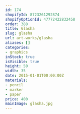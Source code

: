 ```yaml
---
id: 174
shopifyId: 8723261292874
shopifyOptionId: 47772422832458
order: 388
title: Glasha
slug: glasha
url: art-works/glasha
aliases: []
categories:
- graphics
inStock: true
isVisible: true
height: 50
width: 35
date: 2015-01-01T00:00:00Z
materials:
- pencil
- marker
- paper
price: 400
mainImage: glasha.jpg
---
```

